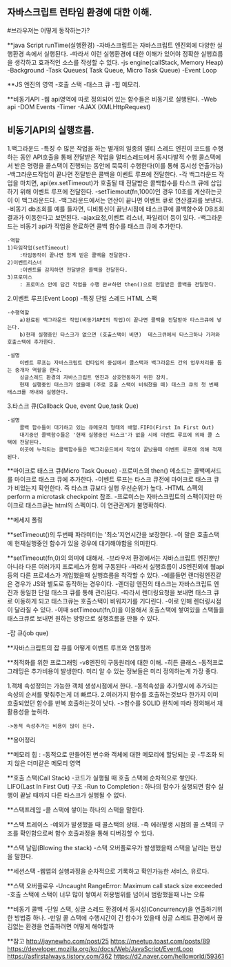 
## 자바스크립트 런타임 환경에 대한 이해.
#브라우져는 어떻게 동작하는가?


**java Script runTime(실행환경)
	-자바스크립트는 자바스크립트 엔진외에 다양한 실행환경 속에서 실행된다.
	-따라서 이런 실행환경에 대한 이해가 있어야 정확한 실행흐름을 생각하고 효과적인 소스를 작성할 수 있다.
	-js engine(callStack, Memory Heap)
	-Background
	-Task Queues( Task Queue, Micro Task Queue)
	-Event Loop


**JS 엔진의 영역
	-호출 스택
	-태스크 큐
	-힙 메모리.


**비동기API
	-웹 api영역에 따로 정의되어 있는 함수들은 비동기로 실행된다.
	-Web api 
		-DOM Events
		-Timer
		-AJAX	(XMLHttpRequest)



## 비동기API의 실행흐름.


1.백그라운드
	-특징
		수 많은 작업을 하는 별개의 일종의 멀티 스레드
		엔진이 코드를 수행하는 동안 API호출을 통해 전달받은 작업을 멀티스레드에서 동시다발적 수행
		콜스택에서 받은 명령을 콜스택이 진행되는 동안에 묵묵히 수행한다(이를 통해 동시성 연출가능)
	-백그라운드작업이 끝나면 전달받은 콜백을 이벤트 루프에 전달한다.
	-각 백그라운드 작업을 마치면, api(ex.setTimeout)가 호출될 때 전달받은 콜백함수를 타스크 큐에 삽입하기 위해 이벤트 루프에 전달한다.
	-setTiemout(fn,1000)인 경우 10초를 계산하는곳이 이 백그라운드다.
	-백그라운드에서는 연산이 끝나면 이벤트 큐로 연산결과를 보낸다.
	-비동기 db조회를 예를 들자면, 디비통신이 끝난시점에 태스크큐에 콜백함수와 DB조회결과가 이동한다고 보면된다.
	-ajax요청,이벤트 리스너, 파일리더 등이 있다.
	-백그라운드는 비동기 api가 작업을 완료하면 콜백 함수를 태스크 큐에 추가한다.

	-역할
	1)타임작업(setTimeout)
		:타임동작이 끝나면 함께 받은 콜백을 전달한다.
	2)이벤트리스너
		:이벤트를 감지하면 전달받은 콜백을 전달한다.
	3)프로미스
		: 프로미스 안에 담긴 작업을 수행 완ㄹ하면 then()으로 전달받은 콜백을 전달한다.

2.이벤트 루프(Event Loop)
	-특징
		단일 스레드
		HTML 스팩

	-수행역할
		a)완료된 백그라운드 작업(비동기API의 작업)이 끝나면 콜백을 전달받아 타스크큐에 넣는다.
		b)현재 실행중인 타스크가 없으면 (호출스택이 비면)  테스크큐에서 타스크하나 가져와 호출스택에 추가한다.

	-설명
		이벤트 루프는 자바스크립트 런타임의 중심에서 콜스택과 백그라운드 간의 업무처리를 돕는 중개자 역할을 한다.
		싱글스레드 환경의 자바스크립트 엔진과 상호연동하기 위한 장치.
		현재 실행중인 태스크가 없을때 (주로 호출 스택이 비워졌을 때) 태스크 큐의 첫 번째 태스크를 꺼내와 실행한다.



3.타스크 큐(Callback Que, event Que,task Que)

	-설명
		콜백 함수들이 대기하고 있는 큐메모리 형태의 배열.FIFO(First In First Out)
		대기중인 콜백함수들은 '현재 실행중인 타스크'가 없을 시에 이벤트 루프에 의해 콜 스택에 전달된다.
		이곳에 누적되는 콜백함수들은 백그라운드에서 작업이 끝났을때 이벤트 루프에 의해 적재된다.
		


**마이크로 태스크 큐(Micro Task Queue)
	-프로미스의 then() 메소드는 콜백메서드를 마이크로 태스크 큐에 추가한다.
	-이벤트 루프는 타스크 큐전에 마이크로 태스크 큐가 비었는지 확인한다. 즉 타스크 큐보다 실행 우선순위가 높다.
	-HTML 스펙의 perform a microtask checkpoint 참조.
	-프로미스는 자바스크립트의 스펙이지만 마이크로 태스크큐는 html의 스펙이다. 이 연관관계가 불명확하다.


**메세지 폴링

**setTimeout()의 두번째 파라미터는 '최소'지연시간을 보장한다.
	-이 말은 호출스택에 현재실행중인 함수가 있을 경우에 대기해야함을 의미한다.
	
**setTimeout(fn,0)의 의미에 대해서.
	-브라우저 환경에서는 자바스크립트 엔진뿐만 아니라 다른 여러가지 프로세스가 함께 구동된다
	-따라서 실행흐름이 JS엔진외에 웹api등의 다른 프로세스가 개입했을때 실행흐름을 착각할 수 있다.
	-예를들면 랜더링엔진같은 경우가 JS와 별도로 동작하는 경우이다.
	-렌더링 엔진의 태스크는 자바스크립트 엔진과 동일한 단일 태스크 큐를 통해 관리된다.
	-따라서 렌더링요청을 보내면 태스크 큐로 이동하게 되고 태스크큐는 호출스택이 비워지기를 기다린다.
	-이로 인해 렌더링시점이 달라질 수 있다.
	-이때 setTimeout(fn,0)을 이용해서 호출스택에 쌓여있을 스택들을 태스크큐로 보내면 원하는 방향으로 실행흐름을 만들 수 있다.


-잡 큐(job que)

**자바스크립트의 잡 큐를 어떻게 이벤트 루프와 연동할까

**최적화를 위한 프로그래밍
	-v8엔진의 구동원리에 대한 이해.
	-히든 클래스
	-동적프로그래밍은 추가비용이 발생한다. 미리 알 수 있는 정보들은 미리 정의하는게 가장 좋다.

1.객체 속성정의는 가능한 객체 생성시점에서 한다.
	-동적속성을 추가할시에 추가되는 속성의 순서를 맞춰주는게 더 빠르다.
2.여러가지 함수를 호출하는것보다 한가지 이미 호출되었던 함수를 반복 호출하는것이 낫다.
	->함수를 SOLID 원칙에 따라 정의해서 재활용성을 높혀라.

	->동적 속성추가는 비용이 많이 든다.


**용어정리


**메모리 힙 :
	-동적으로 만들어진 변수와 객체에 대한 메모리에 할당되는 곳
	-두조화 되지 않은 더미같은 메모리 영역
	

**호출 스택(Call Stack)
	-코드가 실행될 때 호출 스택에 순차적으로 쌓인다. LIFO(Last In First Out) 구조
	-Run to Completion : 하나의 함수가 실행되면 함수 실행이 끝날 때까지 다른 타스크가 실행될 수 없다.

**스택프레임
	-콜 스택에 쌓이는 하나의 스택을 말한다.

**스택 트레이스
	-예외가 발생했을 때 콜스택의 상태.
	-즉 에러발생 시점의 콜 스택의 구조를 확인함으로써 함수 호출과정을 통해 디버깅할 수 있다.

**스택 날림(Blowing the stack)
	-스택 오버플로우가 발생했을때 스택을 날리는 현상을 말한다.

**세션스택
	-웹앱의 실행과정을 순차적으로 기록하고 확인가능한 서비스, 유로다.

**스택 오버플로우
	-Uncaught RangeError: Maximum call stack size exceeded
	-호출 스택에 스택이 너무 많이 쌓여서 허용범위를 넘어서 범람했을때 나는 오류

**비동기 콜백
	-단일 스택, 싱글 스레드 환경에서 동시성(Concurrency)을 연출하기위한 방법중 하나.
	-만일 콜 스택에 수행시간이 긴 함수가 있을때 싱글 스레드 환경에서 끊김없는 환경을 연출하려면 어떻게 해야할까




**참고
http://jaynewho.com/post/25
https://meetup.toast.com/posts/89
https://developer.mozilla.org/ko/docs/Web/JavaScript/EventLoop
https://asfirstalways.tistory.com/362
https://d2.naver.com/helloworld/59361